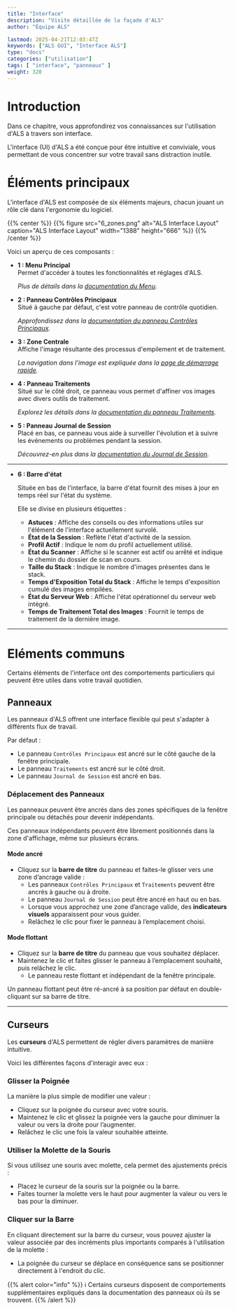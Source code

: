 ```yaml
---
title: "Interface"
description: "Visite détaillée de la façade d'ALS"
author: "Équipe ALS"

lastmod: 2025-04-21T12:03:47Z
keywords: ["ALS GUI", "Interface ALS"]
type: "docs"
categories: ["utilisation"]
tags: [ "interface", "panneaux" ]
weight: 320
---
```


# Introduction

Dans ce chapitre, vous approfondirez vos connaissances sur l'utilisation d'ALS à travers son interface.

L'interface (UI) d'ALS a été conçue pour être intuitive et conviviale, vous permettant de vous concentrer sur votre
travail sans distraction inutile.

# Éléments principaux

L'interface d'ALS est composée de six éléments majeurs, chacun jouant un rôle clé dans l'ergonomie du logiciel.

{{% center %}}
{{% figure src="6_zones.png" 
alt="ALS Interface Layout" 
caption="ALS Interface Layout" 
width="1388" 
height="666" %}}
{{% /center %}}

Voici un aperçu de ces composants :

<div class="row">
  <div class="col-md-6">

- **1 : Menu Principal**  
  Permet d'accéder à toutes les fonctionnalités et réglages d'ALS.

  *Plus de détails dans la [documentation du Menu](menu).*

- **2 : Panneau Contrôles Principaux**  
  Situé à gauche par défaut, c'est votre panneau de contrôle quotidien.

  *Approfondissez dans la [documentation du panneau Contrôles Principaux](controls).*

- **3 : Zone Centrale**  
  Affiche l'image résultante des processus d'empilement et de traitement.

  *La navigation dans l'image est expliquée dans la [page de démarrage rapide](../../quickstart#explore).*

</div>
<div class="col-md-6">

- **4 : Panneau Traitements**  
  Situé sur le côté droit, ce panneau vous permet d'affiner vos images avec divers outils de traitement.

  *Explorez les détails dans la [documentation du panneau Traitements](processing).*

- **5 : Panneau Journal de Session**  
  Placé en bas, ce panneau vous aide à surveiller l'évolution et à suivre les événements ou problèmes pendant la
  session.

  *Découvrez-en plus dans la [documentation du Journal de Session](log).*

</div>
</div>

---

- **6 : Barre d'état**

  Située en bas de l'interface, la barre d'état fournit des mises à jour en temps réel sur l'état du système.

  Elle se divise en plusieurs étiquettes :
    - **Astuces** : Affiche des conseils ou des informations utiles sur l'élément de l'interface actuellement survolé.
    - **État de la Session** : Reflète l'état d'activité de la session.
    - **Profil Actif** : Indique le nom du profil actuellement utilisé.
    - **État du Scanner** : Affiche si le scanner est actif ou arrêté et indique le chemin du dossier de scan en cours.
    - **Taille du Stack** : Indique le nombre d'images présentes dans le stack.
    - **Temps d'Exposition Total du Stack** : Affiche le temps d'exposition cumulé des images empilées.
    - **État du Serveur Web** : Affiche l'état opérationnel du serveur web intégré.
    - **Temps de Traitement Total des Images** : Fournit le temps de traitement de la dernière image.

---

# Eléments communs

Certains éléments de l'interface ont des comportements particuliers qui peuvent être utiles dans votre
travail quotidien.

## Panneaux

Les panneaux d'ALS offrent une interface flexible qui peut s'adapter à différents flux de travail.

Par défaut :

- Le panneau `Contrôles Principaux` est ancré sur le côté gauche de la fenêtre principale.
- Le panneau `Traitements` est ancré sur le côté droit.
- Le panneau `Journal de Session` est ancré en bas.

### Déplacement des Panneaux

Les panneaux peuvent être ancrés dans des zones spécifiques de la fenêtre principale ou détachés pour devenir
indépendants.

Ces panneaux indépendants peuvent être librement positionnés dans la zone d'affichage, même sur plusieurs écrans.

#### Mode ancré

- Cliquez sur la **barre de titre** du panneau et faites-le glisser vers une zone d’ancrage valide :
    - Les panneaux `Contrôles Principaux` et `Traitements` peuvent être ancrés à gauche ou à droite.
    - Le panneau `Journal de Session` peut être ancré en haut ou en bas.
  - Lorsque vous approchez une zone d’ancrage valide, des **indicateurs visuels** apparaissent pour vous guider.
  - Relâchez le clic pour fixer le panneau à l’emplacement choisi.

#### Mode flottant
  - Cliquez sur la **barre de titre** du panneau que vous souhaitez déplacer.
- Maintenez le clic et faites glisser le panneau à l’emplacement souhaité, puis relâchez le clic.
  - Le panneau reste flottant et indépendant de la fenêtre principale.

Un panneau flottant peut être ré-ancré à sa position par défaut en double-cliquant sur sa barre de titre.

---

## Curseurs

Les **curseurs** d'ALS permettent de régler divers paramètres de manière intuitive.

Voici les différentes façons d'interagir avec eux :

### Glisser la Poignée

La manière la plus simple de modifier une valeur :

- Cliquez sur la poignée du curseur avec votre souris.
- Maintenez le clic et glissez la poignée vers la gauche pour diminuer la valeur ou vers la droite pour l’augmenter.
- Relâchez le clic une fois la valeur souhaitée atteinte.

### Utiliser la Molette de la Souris

Si vous utilisez une souris avec molette, cela permet des ajustements précis :

- Placez le curseur de la souris sur la poignée ou la barre.
- Faites tourner la molette vers le haut pour augmenter la valeur ou vers le bas pour la diminuer.

### Cliquer sur la Barre

En cliquant directement sur la barre du curseur, vous pouvez ajuster la valeur associée par des incréments plus
importants comparés à l'utilisation de la molette :

- La poignée du curseur se déplace en conséquence sans se positionner directement à l'endroit du clic.

{{% alert color="info" %}}
ℹ️ Certains curseurs disposent de comportements supplémentaires expliqués dans la documentation des panneaux où ils se
trouvent.
{{% /alert %}}
